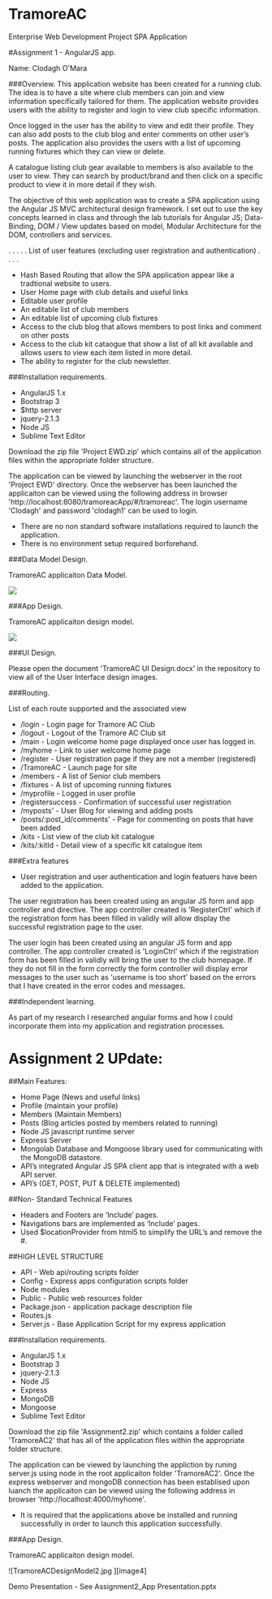 # TramoreAC
Enterprise Web Development Project SPA Application

#Assignment 1 - AngularJS app.

Name: Clodagh O'Mara

###Overview.
This application website has been created for a running club. The idea is to have a site where club members can join and view information specifically tailored for them. The application website provides users with the ability to register and login to view club specific information.

Once logged in the user has the ability to view and edit their profile. They can also add posts to the club blog and enter comments on other user’s posts. The application also provides the users with a list of upcoming running fixtures which they can view or delete.

A catalogue listing club gear available to members is also available to the user to view. They can search by product/brand and then click on a specific product to view it in more detail if they wish.

The objective of this web application was to create a SPA application using the Angular JS MVC architectural design framework. I set out to use the key concepts learned in class and through the lab tutorials for Angular JS; Data-Binding, DOM / View updates based on model, Modular Architecture for the DOM, controllers and services. 

 . . . . . List of user features (excluding user registration and authentication) . . . . 
 
 + Hash Based Routing that allow the SPA application appear like a tradtional website to users.
 + User Home page with club details and useful links 
 + Editable user profile 
 + An editable list of club members
 + An editable list of upcoming club fixtures
 + Access to the club blog that allows members to post links and comment on other posts
 + Access to the club kit cataogue that show a list of all kit available and allows users to view each item listed in more detail.
 + The ability to register for the club newsletter.


###Installation requirements.

+ AngularJS 1.x
+ Bootstrap 3
+ $http server
+ jquery-2.1.3
+ Node JS
+ Sublime Text Editor

Download the zip file 'Project EWD.zip' which contains all of the application files within the appropriate folder structure.

The application can be viewed by launching the webserver in the root 'Project EWD' directory. Once the webserver has been launched the applicaiton can be viewed using the following address in browser 'http://localhost:8080/tramoreacApp/#/tramoreac'. The login username 'Clodagh' and password 'clodagh1' can be used to login.

+ There are no non standard software installations required to launch the application. 
+ There is no environment setup required borforehand.


###Data Model Design.

TramoreAC applicaiton Data Model.

![][image1]


###App Design.

TramoreAC applicaiton design model.

![][image2]

###UI Design.

Please open the document 'TramoreAC UI Design.docx' in the repository to view all of the User Interface design images.


###Routing.

List of each route supported and the associated view

+ /login - Login page for Tramore AC Club
+ /logout - Logout of the Tramore AC Club sit 
+ /main  - Login welcome home page displayed once user has logged in.               
+ /myhome - Link to user welcome home page 
+ /register - User registration page if they are not a member (registered)
+ /TramoreAC - Launch page for site	
+ /members  - A list of Senior club members
+ /fixtures - A list of upcoming running fixtures
+ /myprofile - Logged in user profile
+ /registersuccess - Confirmation of successful user registration
+ /myposts' - User Blog for viewing and adding posts
+ /posts/:post_id/comments' - Page for commenting on posts that have been added
+ /kits - List view of the club kit catalogue
+ /kits/:kitId - Detail view of a specific kit catalogue item


###Extra features

+ User registration and user authentication and login featuers have been added to the application.

The user registration has been created using an angular JS form and app controller and directive. The app controller created is 'RegisterCtrl' which if the registration form has been filled in validly will allow display the successful registration page to the user.

The user login has been created using an angular JS form and app controller. The app controller created is 'LoginCtrl' which if the registration form has been filled in validly will bring the user to the club homepage. If they do not fill in the form correctly the form controller will display error messages to the user such as 'username is too short' based on the errors that I have created in the error codes and messages.

###Independent learning.

As part of my research I researched angular forms and how I could incorporate them into my application and registration processes.

[image1]: ./TramoreACModelView.jpg
[image2]: ./TramoreACDesignModel.jpg
[image3]: ./TramoreACMainPage.jpg

# Assignment 2 UPdate:

##Main Features:
+ Home Page (News and useful links)
+	Profile (maintain your profile)
+	Members (Maintain Members)
+	Posts (Blog articles posted by members related to running)
+	Node JS javascript runtime server
+	Express Server
+	Mongolab Database and Mongoose library used for communicating with the MongoDB datastore.
+	API’s integrated Angular JS SPA client app that is integrated with a web API server.
+	API’s (GET, POST, PUT & DELETE implemented)

##Non- Standard Technical Features
+	Headers and Footers are ‘Include’ pages.
+	Navigations bars are implemented as ‘Include’ pages.
+	Used $locationProvider from html5 to simplify the URL’s and remove the #.

##HIGH LEVEL STRUCTURE
+ API - Web api/routing scripts folder
+ Config - Express apps configuration scripts folder
+ Node modules
+ Public - Public web resources folder
+ Package.json - application package description file
+ Routes.js
+ Server.js - Base Application Script for my express application

###Installation requirements.

+ AngularJS 1.x
+ Bootstrap 3
+ jquery-2.1.3
+ Node JS
+ Express
+ MongoDB
+ Mongoose
+ Sublime Text Editor

Download the zip file 'Assignment2.zip' which contains a folder called 'TramoreAC2' that has all of the application files within the appropriate folder structure.

The application can be viewed by launching the appliction by runing server.js using node in the root applicaiton folder 'TramoreAC2'.
Once the express webserver and mongoDB connection has been establised upon luanch the applicaiton can be viewed using the following address in browser 'http://localhost:4000/myhome'. 

+ It is required that the applications above be installed and running successfully in order to launch this application successfully.

###App Design.

TramoreAC applicaiton design model.

![TramoreACDesignModel2.jpg ][image4]

Demo Presentation - See Assignment2_App Presentation.pptx
